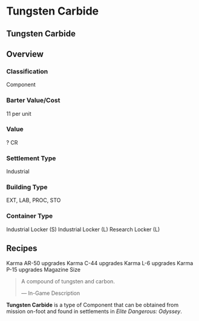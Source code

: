 # Tungsten Carbide
## Tungsten Carbide

## Overview

### Classification

Component

### Barter Value/Cost

11 per unit

### Value

? CR

### Settlement Type

Industrial

### Building Type

EXT, LAB, PROC, STO

### Container Type

Industrial Locker (S)
Industrial Locker (L)
Research Locker (L)

## Recipes

Karma AR-50 upgrades
Karma C-44 upgrades
Karma L-6 upgrades
Karma P-15 upgrades
Magazine Size

> 
> 
> A compound of tungsten and carbon.
> 
> 
> — In-Game Description
> 

**Tungsten Carbide** is a type of Component that can be obtained from mission on-foot and found in settlements in *Elite Dangerous: Odyssey*.